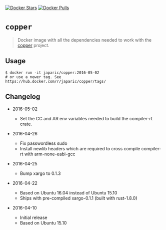 [![Docker Stars](https://img.shields.io/docker/stars/japaric/copper.svg)](https://hub.docker.com/r/japaric/copper/)
[![Docker Pulls](https://img.shields.io/docker/pulls/japaric/copper.svg)](https://hub.docker.com/r/japaric/copper/)

# `copper`

> Docker image with all the dependencies needed to work with the [copper] project.

[copper]: https://github.com/japaric/cu

## Usage

```
$ docker run -it japaric/copper:2016-05-02
# or use a newer tag. See https://hub.docker.com/r/japaric/copper/tags/
```

## Changelog

- 2016-05-02
  - Set the CC and AR env variables needed to build the compiler-rt crate.

- 2016-04-26
  - Fix passwordless sudo
  - Install newlib headers which are required to cross compile compiler-rt with arm-none-eabi-gcc

- 2016-04-25
  - Bump xargo to 0.1.3

- 2016-04-22
  - Based on Ubuntu 16.04 instead of Ubuntu 15.10
  - Ships with pre-compiled xargo-0.1.1 (built with rust-1.8.0)
  
- 2016-04-10
  - Initial release
  - Based on Ubuntu 15.10
